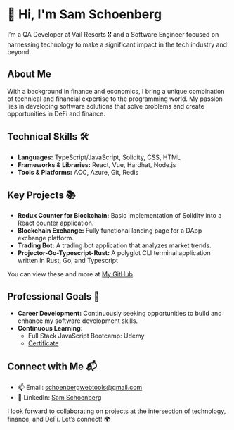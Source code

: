 # 👋 Hi, I'm Sam Schoenberg
I’m a QA Developer at Vail Resorts 🎖️ and a Software Engineer focused on harnessing technology to make a significant impact in the tech industry and beyond.

## About Me
With a background in finance and economics, I bring a unique combination of technical and financial expertise to the programming world. My passion lies in developing software solutions that solve problems and create opportunities in DeFi and finance.

## Technical Skills 🛠️
- **Languages:** TypeScript/JavaScript, Solidity, CSS, HTML
- **Frameworks & Libraries:** React, Vue, Hardhat, Node.js
- **Tools & Platforms:** ACC, Azure, Git, Redis

## Key Projects 📚
- **Redux Counter for Blockchain:** Basic implementation of Solidity into a React counter application.
- **Blockchain Exchange:** Fully functional landing page for a DApp exchange platform.
- **Trading Bot:** A trading bot application that analyzes market trends.
- **Projector-Go-Typescript-Rust:** A polyglot CLI terminal application written in Rust, Go, and Typescript

You can view these and more at [My GitHub](https://github.com/sam41306061?tab=repositories).

## Professional Goals 🚀
- **Career Development:** Continuously seeking opportunities to build and enhance my software development skills.
- **Continuous Learning:**
  - Full Stack JavaScript Bootcamp: Udemy
  - [Certificate](https://www.udemy.com/certificate/UC-d38166f5-8aec-488a-8416-8bd8ce19106b/)

## Connect with Me 📬
- 📫 Email: schoenbergwebtools@gmail.com
- 🔗 LinkedIn: [Sam Schoenberg](https://www.linkedin.com/in/john-schoenberg-61000596/)

I look forward to collaborating on projects at the intersection of technology, finance, and DeFi. Let’s connect! 🌍

